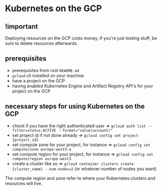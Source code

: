 # Kubernetes on the GCP

## !important

Deploying resources on the GCP costs money, if you're just testing stuff, be sure to delete resources afterwards.

## prerequisites

- prerequisites from root `README.md`
- `gcloud` cli installed on your machine
- have a project on the GCP
- having enabled Kubernetes Engine and Artifact Registry API's for your project on the GCP

## necessary steps for using Kubernetes on the GCP

- check if you have the right authenticated user => `gcloud auth list --filter=status:ACTIVE --format="value(account)"`
- set project id if not done already => `gcloud config set project {project_id}`
- set compute zone for your project, for instance => `gcloud config set compute/zone europe-west3-a`
- set compute region for your project, for instance => `gcloud config set compute/region europe-west3`
- create a cluster like so => `gcloud container clusters create {cluster_name} --num-nodes=2` (or whatever number of nodes you want)

The compute region and zone refer to where your Kubernetes clusters and resources will live.
